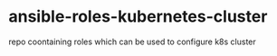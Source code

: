 # ansible-roles-kubernetes-cluster
repo coontaining roles which can be used to configure k8s cluster
